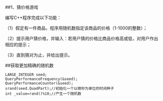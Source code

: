 ##1、猜价格游戏
  
编写C++程序完成以下功能：
  
（1）假定有一件商品，程序用随机数指定该商品的价格（1-1000的整数）；

（2）提示用户猜价格，并输入：若用户猜的价格比商品价格高或低，对用户作出相应的提示；

（3）直到猜对为止，并给出提示。

##获取更加精确的随机数

    LARGE_INTEGER seed;
    QueryPerformanceFrequency(&seed);
    QueryPerformanceCounter(&seed);
    srand(seed.QuadPart);//初始化一个以微秒为单位的时间种子
    int _value=rand()%10;//产生一个随机数